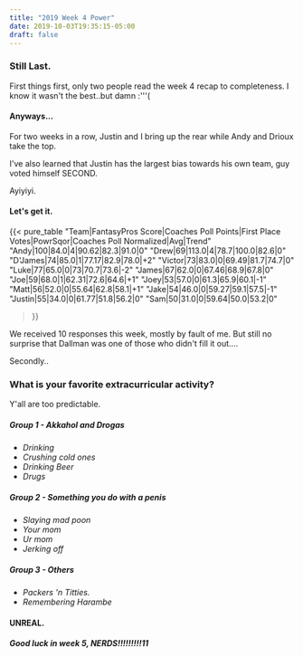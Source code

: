 ```yaml
---
title: "2019 Week 4 Power"
date: 2019-10-03T19:35:15-05:00
draft: false 
---
```


### Still Last.

First things first, only two people read the week 4 recap to completeness. I know it wasn't the best..but damn :'''(

#### Anyways...

For two weeks in a row, Justin and I bring up the rear while Andy and Drioux take the top.

I've also learned that Justin has the largest bias towards his own team, guy voted himself SECOND.

Ayiyiyi.

#### Let's get it.

{{< pure_table
"Team|FantasyPros Score|Coaches Poll Points|First Place Votes|PowrSqor|Coaches Poll Normalized|Avg|Trend"
"Andy|100|84.0|4|90.62|82.3|91.0|0"
"Drew|69|113.0|4|78.7|100.0|82.6|0"
"D'James|74|85.0|1|77.17|82.9|78.0|+2"
"Victor|73|83.0|0|69.49|81.7|74.7|0"
"Luke|77|65.0|0|73|70.7|73.6|-2"
"James|67|62.0|0|67.46|68.9|67.8|0"
"Joe|59|68.0|1|62.31|72.6|64.6|+1"
"Joey|53|57.0|0|61.3|65.9|60.1|-1"
"Matt|56|52.0|0|55.64|62.8|58.1|+1"
"Jake|54|46.0|0|59.27|59.1|57.5|-1"
"Justin|55|34.0|0|61.77|51.8|56.2|0"
"Sam|50|31.0|0|59.64|50.0|53.2|0"
>}}


We received 10 responses this week, mostly by fault of me. But still no surprise that Dallman was one of those
who didn't fill it out....


Secondly..

### What is your favorite extracurricular activity?

Y'all are too predictable.

##### Group 1 - Akkahol and Drogas
* *Drinking*
* *Crushing cold ones*
* *Drinking Beer*
* *Drugs*

##### Group 2 - Something you do with a penis
* *Slaying mad poon*
* *Your mom*
* *Ur mom*
* *Jerking off*

##### Group 3 - Others
* *Packers 'n Titties.*
* *Remembering Harambe*

#### UNREAL.

##### Good luck in week 5, NERDS!!!!!!!!!11

